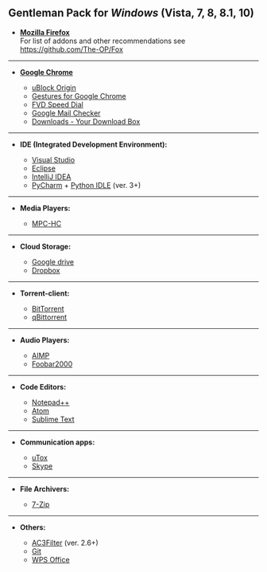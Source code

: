## Gentleman Pack for ***Windows*** (Vista, 7, 8, 8.1, 10)
* [**Mozilla Firefox**](https://www.mozilla.org/)<br>
 For list of addons and other recommendations see https://github.com/The-OP/Fox


------------------------------------------------------------------------

* [**Google Chrome**](http://www.google.com.ua/)

	- [uBlock Origin](https://chrome.google.com/webstore/detail/ublock-origin/cjpalhdlnbpafiamejdnhcphjbkeiagm?hl=en-US)
	- [Gestures for Google Chrome](https://chrome.google.com/webstore/detail/gestures-for-google-chrom/jpkfjicglakibpenojifdiepckckakgk?hl=en)
	- [FVD Speed Dial](https://chrome.google.com/webstore/detail/speed-dial-fvd-new-tab-pa/llaficoajjainaijghjlofdfmbjpebpa?hl=en)
	- [Google Mail Checker](https://chrome.google.com/webstore/detail/google-mail-checker/mihcahmgecmbnbcchbopgniflfhgnkff?hl=en)
	- [Downloads - Your Download Box](https://chrome.google.com/webstore/detail/downloads-your-download-b/gjihnjejboipjmadkpmknccijhibnpfe?hl=en-US)

------------------------------------------------------------------------

* **IDE (Integrated Development Environment):**

	- [Visual Studio](https://www.visualstudio.com/)
	- [Eclipse](https://www.eclipse.org/)
	- [IntelliJ IDEA](https://www.jetbrains.com/)
	- [PyCharm](https://www.jetbrains.com/pycharm) + [Python IDLE](https://www.python.org) (ver. 3+)

------------------------------------------------------------------------

* **Media Players:**

	- [MPC-HC](https://mpc-hc.org/)

------------------------------------------------------------------------

* **Cloud Storage:**

	- [Google drive](https://www.google.com/intl/en/drive)
	- [Dropbox](https://www.dropbox.com)

------------------------------------------------------------------------

* **Torrent-client:**

	- [BitTorrent](http://www.bittorrent.com/)
	- [qBittorrent](http://www.qbittorrent.org/)

------------------------------------------------------------------------

* **Audio Players:**

	- [AIMP](http://www.aimp.ru/)
	- [Foobar2000](http://www.foobar2000.org/)

------------------------------------------------------------------------

* **Code Editors:**

	- [Notepad++](http://notepad-plus-plus.org/)
	- [Atom](https://atom.io/)
	- [Sublime Text](http://www.sublimetext.com/)

------------------------------------------------------------------------

* **Communication apps:**

	- [uTox](https://utox.org/)
	- [Skype](http://www.skype.com/)

------------------------------------------------------------------------

* **File Archivers:**

	- [7-Zip](http://www.7-zip.org/)

------------------------------------------------------------------------

* **Others:**

	- [AC3Filter](http://www.ac3filter.net/) (ver. 2.6+)
	- [Git](https://git-scm.com/)
	- [WPS Office](http://www.kingsoftstore.com/software/kingsoft-office-freeware)

